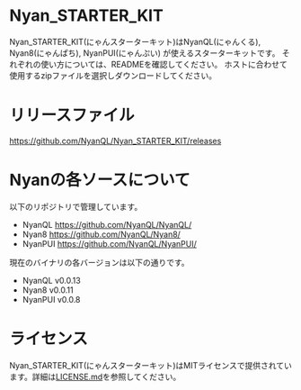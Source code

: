 # Nyan_STARTER_KIT

Nyan_STARTER_KIT(にゃんスターターキット)はNyanQL(にゃんくる), Nyan8(にゃんぱち), NyanPUI(にゃんぷい) が使えるスターターキットです。
それぞれの使い方については、READMEを確認してください。
ホストに合わせて使用するzipファイルを選択しダウンロードしてください。

# リリースファイル
https://github.com/NyanQL/Nyan_STARTER_KIT/releases


# Nyanの各ソースについて

以下のリポジトリで管理しています。
* NyanQL https://github.com/NyanQL/NyanQL/
* Nyan8 https://github.com/NyanQL/Nyan8/
* NyanPUI https://github.com/NyanQL/NyanPUI/

現在のバイナリの各バージョンは以下の通りです。
* NyanQL v0.0.13
* Nyan8 v0.0.11
* NyanPUI v0.0.8


# ライセンス
Nyan_STARTER_KIT(にゃんスターターキット)はMITライセンスで提供されています。詳細は[LICENSE.md](https://github.com/NyanQL/Nyan_STARTER_KIT/blob/main/LICENSE.md)を参照してください。

